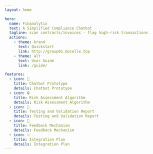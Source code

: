 ```yaml
---
layout: home

hero:
  name: Finanalytix
  text: A Simplified Compliance Chatbot
  tagline: scan contracts/invoices · flag high-risk transactions
  actions:
    - theme: brand
      text: Quickstart
      link: http://group01.mozelle.top
    - theme: alt
      text: User Guide
      link: /guide/

features:
  - icon: 🤖
    title: Chatbot Prototype
    details: Chatbot Prototype
  - icon: 🔒
    title: Risk Assessment Algorithm
    details: Risk Assessment Algorithm
  - icon: 🧾
    title: Testing and Validation Report
    details: Testing and Validation Report
  - icon: 🔎
    title: Feedback Mechanism
    details: Feedback Mechanism
  - icon: 📈
    title: Integration Plan
    details: Integration Plan
---
```



<style>
/* 顶部导航栏磨砂玻璃效果 */
.VPNavBar {
  backdrop-filter: blur(12px);
  background: rgba(255, 255, 255, 0.7) !important;
}
.dark .VPNavBar {
  background: rgba(30, 30, 30, 0.7) !important;
}

/* 彩虹渐变标题 */
.VPHero .name {
  background: linear-gradient(90deg, #ff6ec4, #7873f5, #4ade80, #facc15, #f87171);
  -webkit-background-clip: text;
  -webkit-text-fill-color: transparent;
  font-weight: 700;
}

/* Hero 背景渐变 */
.VPHero {
  background: linear-gradient(135deg, #eef2ff, #f0f9ff, #fff7ed);
  position: relative; /* 方便定位箭头 */
  padding-bottom: 80px; /* 给箭头留空间 */
}
.dark .VPHero {
  background: linear-gradient(135deg, #1e293b, #0f172a, #111827);
}

/* Feature 卡片阴影 + 背景 */
.VPFeatures .VPFeature {
  border-radius: 16px;
  backdrop-filter: blur(8px);
  background: rgba(255, 255, 255, 0.6);
  box-shadow: 0 6px 16px rgba(0,0,0,0.1);
}
.dark .VPFeatures .VPFeature {
  background: rgba(30, 41, 59, 0.6);
  box-shadow: 0 6px 16px rgba(0,0,0,0.6);
}

/* 下滑箭头样式 */
.scroll-down {
  position: absolute;
  bottom: 20px;
  left: 50%;
  transform: translateX(-50%);
}
.scroll-down span {
  display: block;
  width: 24px;
  height: 24px;
  border-bottom: 3px solid currentColor;
  border-right: 3px solid currentColor;
  transform: rotate(45deg);
  margin: 0 auto;
  animation: bounce 1.5s infinite;
  color: #444;
}
.dark .scroll-down span {
  color: #ddd;
}

@keyframes bounce {
  0%, 20%, 50%, 80%, 100% { transform: translateY(0) rotate(45deg); }
  40% { transform: translateY(10px) rotate(45deg); }
  60% { transform: translateY(5px) rotate(45deg); }
}
</style>
